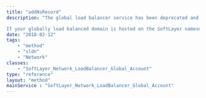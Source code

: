 ```yaml
---
title: "addNsRecord"
description: "The global load balancer service has been deprecated and is no longer available. 

If your globally load balanced domain is hosted on the SoftLayer nameservers this method will add the required NS resource record to your DNS zone file and remove any A records that match the host portion of a global load balancer account hostname. "
date: "2018-02-12"
tags:
    - "method"
    - "sldn"
    - "Network"
classes:
    - "SoftLayer_Network_LoadBalancer_Global_Account"
type: "reference"
layout: "method"
mainService : "SoftLayer_Network_LoadBalancer_Global_Account"
---
```


